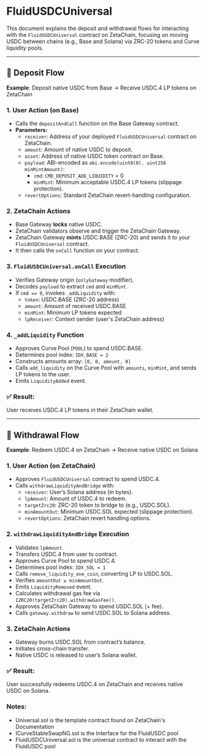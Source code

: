 # FluidUSDCUniversal

This document explains the deposit and withdrawal flows for interacting with the `FluidUSDCUniversal` contract on ZetaChain, focusing on moving USDC between chains (e.g., Base and Solana) via ZRC-20 tokens and Curve liquidity pools.

---

## 🚀 Deposit Flow  
**Example**: Deposit native USDC from Base → Receive USDC.4 LP tokens on ZetaChain

### 1. User Action (on Base)
- Calls the `depositAndCall` function on the Base Gateway contract.
- **Parameters:**
  - `receiver`: Address of your deployed `FluidUSDCUniversal` contract on ZetaChain.
  - `amount`: Amount of native USDC to deposit.
  - `asset`: Address of native USDC token contract on Base.
  - `payload`: ABI-encoded as `abi.encode(uint8(0), uint256 minMintAmount)`:
    - `cmd`: `CMD_DEPOSIT_ADD_LIQUIDITY` = 0
    - `minMint`: Minimum acceptable USDC.4 LP tokens (slippage protection).
  - `revertOptions`: Standard ZetaChain revert-handling configuration.

### 2. ZetaChain Actions
- Base Gateway **locks** native USDC.
- ZetaChain validators observe and trigger the ZetaChain Gateway.
- ZetaChain Gateway **mints** USDC.BASE (ZRC-20) and sends it to your `FluidUSDCUniversal` contract.
- It then calls the `onCall` function on your contract.

### 3. `FluidUSDCUniversal.onCall` Execution
- Verifies Gateway origin (`onlyGateway` modifier).
- Decodes `payload` to extract `cmd` and `minMint`.
- If `cmd == 0`, invokes `_addLiquidity` with:
  - `token`: USDC.BASE (ZRC-20 address)
  - `amount`: Amount of received USDC.BASE
  - `minMint`: Minimum LP tokens expected
  - `lpReceiver`: Context sender (user's ZetaChain address)

### 4. `_addLiquidity` Function
- Approves Curve Pool (`POOL`) to spend USDC.BASE.
- Determines pool index: `IDX_BASE = 2`
- Constructs amounts array: `[0, 0, amount, 0]`
- Calls `add_liquidity` on the Curve Pool with `amounts`, `minMint`, and sends LP tokens to the user.
- Emits `LiquidityAdded` event.

### ✅ Result:
User receives USDC.4 LP tokens in their ZetaChain wallet.

---

## 🔁 Withdrawal Flow  
**Example**: Redeem USDC.4 on ZetaChain → Receive native USDC on Solana

### 1. User Action (on ZetaChain)
- Approves `FluidUSDCUniversal` contract to spend USDC.4.
- Calls `withdrawLiquidityAndBridge` with:
  - `receiver`: User’s Solana address (in bytes).
  - `lpAmount`: Amount of USDC.4 to redeem.
  - `targetZrc20`: ZRC-20 token to bridge to (e.g., USDC.SOL).
  - `minAmountOut`: Minimum USDC.SOL expected (slippage protection).
  - `revertOptions`: ZetaChain revert handling options.

### 2. `withdrawLiquidityAndBridge` Execution
- Validates `lpAmount`.
- Transfers USDC.4 from user to contract.
- Approves Curve Pool to spend USDC.4.
- Determines pool index: `IDX_SOL = 1`
- Calls `remove_liquidity_one_coin`, converting LP to USDC.SOL.
- Verifies `amountOut ≥ minAmountOut`.
- Emits `LiquidityRemoved` event.
- Calculates withdrawal gas fee via `IZRC20(targetZrc20).withdrawGasFee()`.
- Approves ZetaChain Gateway to spend USDC.SOL (+ fee).
- Calls `gateway.withdraw` to send USDC.SOL to Solana address.

### 3. ZetaChain Actions
- Gateway burns USDC.SOL from contract’s balance.
- Initiates cross-chain transfer.
- Native USDC is released to user’s Solana wallet.

### ✅ Result:
User successfully redeems USDC.4 on ZetaChain and receives native USDC on Solana.


### Notes:

- Universal.sol is the template contract found on ZetaChain's Documentation
- ICurveStableSwapNG.sol is the Interface for the FluidUSDC pool
- FluidUSDCUniversal.sol is the universal contract to interact with the FluidUSDC pool